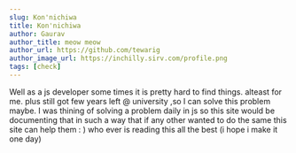 ```yaml
---
slug: Kon'nichiwa
title: Kon'nichiwa
author: Gaurav
author_title: meow meow
author_url: https://github.com/tewarig
author_image_url: https://inchilly.sirv.com/profile.png
tags: [check]
---
```


Well as a js developer some times it is pretty hard to find things. alteast for me. plus still got few years left @ university ,so I can solve this problem maybe. I was thining of solving a problem daily in js so this site would be documenting that in such a way that if any other wanted to do the same this site can help them : ) who ever is reading this all the best (i hope i make it one day)

